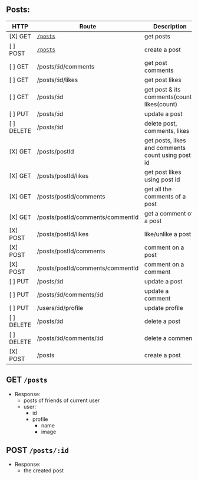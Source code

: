 ## Posts:

| HTTP       | Route                            | Description                                       |
| ---------- | -------------------------------- | ------------------------------------------------- |
| [X] GET    | [`/posts`](#get-posts)           | get posts                                         |
| [ ] POST   | [`/posts`](#post-postsid)        | create a post                                     |
| [ ] GET    | /posts/:id/comments              | get post comments                                 |
| [ ] GET    | /posts/:id/likes                 | get post likes                                    |
| [ ] GET    | /posts/:id                       | get post & its comments(count), likes(count)      |
| [ ] PUT    | /posts/:id                       | update a post                                     |
| [ ] DELETE | /posts/:id                       | delete post, comments, likes                      |
| [X] GET    | /posts/postId                    | get posts, likes and comments count using post id |
| [X] GET    | /posts/postId/likes              | get post likes using post id                      |
| [X] GET    | /posts/postId/comments           | get all the comments of a post                    |
| [X] GET    | /posts/postId/comments/commentId | get a comment of a post                           |
| [X] POST   | /posts/postId/likes              | like/unlike a post                                |
| [X] POST   | /posts/postId/comments           | comment on a post                                 |
| [X] POST   | /posts/postId/comments/commentId | comment on a comment                              |
| [ ] PUT    | /posts/:id                       | update a post                                     |
| [ ] PUT    | /posts/:id/comments/:id          | update a comment                                  |
| [ ] PUT    | /users/:id/profile               | update profile                                    |
| [ ] DELETE | /posts/:id                       | delete a post                                     |
| [ ] DELETE | /posts/:id/comments/:id          | delete a comment                                  |
| [X] POST   | /posts                           | create a post                                     |

## GET `/posts`

- Response:
  - posts of friends of current user
  - user:
    - id
    - profile
      - name
      - image

## POST `/posts/:id`

- Response:
  - the created post
